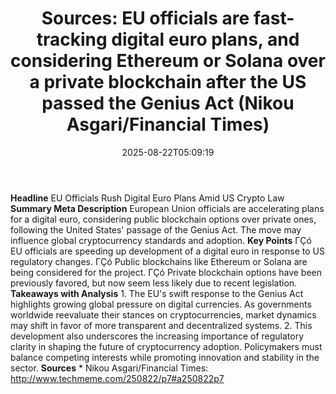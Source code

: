 ﻿---
title: "Sources: EU officials are fast-tracking digital euro plans, and considering Ethereum or Solana over a private blockchain after the US passed the Genius Act (Nikou Asgari/Financial Times)"
date: "2025-08-22T05:09:19"
category: "Markets"
summary: ""
slug: "sources eu officials are fasttracking digital euro plans and"
source_urls:
  - "http://www.techmeme.com/250822/p7#a250822p7"
seo:
  title: "Sources: EU officials are fast-tracking digital euro plans, and considering Ethereum or Solana over a private blockchain after the US passed the Genius Act (Nikou Asgari/Financial Times) | Hash n Hedge"
  description: ""
  keywords: ["news", "markets", "brief"]
---
**Headline** EU Officials Rush Digital Euro Plans Amid US Crypto Law  **Summary Meta Description** European Union officials are accelerating plans for a digital euro, considering public blockchain options over private ones, following the United States' passage of the Genius Act. The move may influence global cryptocurrency standards and adoption.  **Key Points**  ΓÇó EU officials are speeding up development of a digital euro in response to US regulatory changes. ΓÇó Public blockchains like Ethereum or Solana are being considered for the project. ΓÇó Private blockchain options have been previously favored, but now seem less likely due to recent legislation.  **Takeaways with Analysis**  1. The EU's swift response to the Genius Act highlights growing global pressure on digital currencies. As governments worldwide reevaluate their stances on cryptocurrencies, market dynamics may shift in favor of more transparent and decentralized systems. 2. This development also underscores the increasing importance of regulatory clarity in shaping the future of cryptocurrency adoption. Policymakers must balance competing interests while promoting innovation and stability in the sector.  **Sources**  * Nikou Asgari/Financial Times: http://www.techmeme.com/250822/p7#a250822p7 
